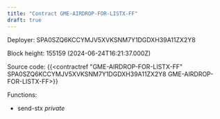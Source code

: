 ```yaml
---
title: "Contract GME-AIRDROP-FOR-LISTX-FF"
draft: true
---
```

Deployer: SPA0SZQ6KCCYMJV5XVKSNM7Y1DGDXH39A11ZX2Y8


 



Block height: 155159 (2024-06-24T16:21:37.000Z)

Source code: {{<contractref "GME-AIRDROP-FOR-LISTX-FF" SPA0SZQ6KCCYMJV5XVKSNM7Y1DGDXH39A11ZX2Y8 GME-AIRDROP-FOR-LISTX-FF>}}

Functions:

* send-stx _private_
